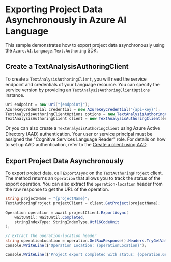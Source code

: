 # Exporting Project Data Asynchronously in Azure AI Language

This sample demonstrates how to export project data asynchronously using the `Azure.AI.Language.Text.Authoring` SDK.

## Create a TextAnalysisAuthoringClient

To create a `TextAnalysisAuthoringClient`, you will need the service endpoint and credentials of your Language resource. You can specify the service version by providing an `TextAnalysisAuthoringClientOptions` instance.

```C# Snippet:CreateTextAuthoringClientForSpecificApiVersion
Uri endpoint = new Uri("{endpoint}");
AzureKeyCredential credential = new AzureKeyCredential("{api-key}");
TextAnalysisAuthoringClientOptions options = new TextAnalysisAuthoringClientOptions(TextAnalysisAuthoringClientOptions.ServiceVersion.V2025_05_15_Preview);
TextAnalysisAuthoringClient client = new TextAnalysisAuthoringClient(endpoint, credential, options);
```

Or you can also create a `TextAnalysisAuthoringClient` using Azure Active Directory (AAD) authentication. Your user or service principal must be assigned the "Cognitive Services Language Reader" role.
For details on how to set up AAD authentication, refer to the [Create a client using AAD](https://github.com/Azure/azure-sdk-for-net/blob/main/sdk/cognitivelanguage/Azure.AI.Language.Text.Authoring/README.md#create-a-client-using-azure-active-directory-authentication).

## Export Project Data Asynchronously

To export project data, call `ExportAsync` on the `TextAuthoringProject` client. The method returns an `Operation` that allows you to track the status of the export operation. You can also extract the `operation-location` header from the raw response to get the URL of the operation.

```C# Snippet:Sample3_TextAuthoring_ExportAsync
string projectName = "{projectName}";
TextAuthoringProject projectClient = client.GetProject(projectName);

Operation operation = await projectClient.ExportAsync(
    waitUntil: WaitUntil.Completed,
    stringIndexType: StringIndexType.Utf16CodeUnit
);

// Extract the operation-location header
string operationLocation = operation.GetRawResponse().Headers.TryGetValue("operation-location", out var location) ? location : null;
Console.WriteLine($"Operation Location: {operationLocation}");

Console.WriteLine($"Project export completed with status: {operation.GetRawResponse().Status}");
```
